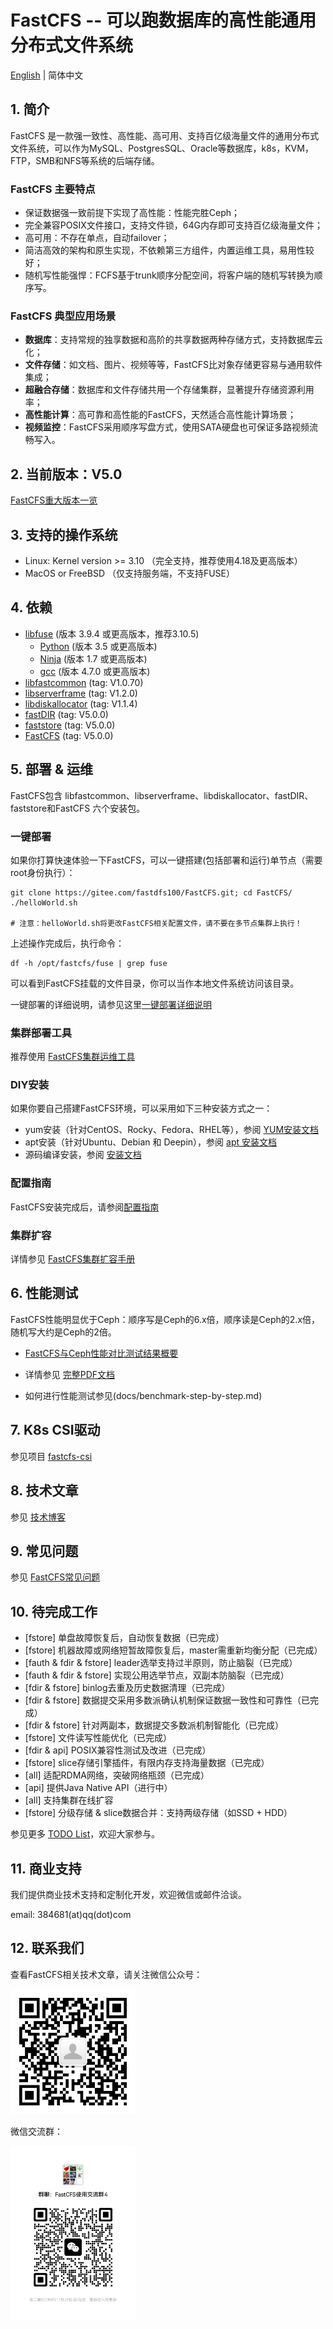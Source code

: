 # FastCFS -- 可以跑数据库的高性能通用分布式文件系统

[English](README.md) | 简体中文

## 1. 简介

FastCFS 是一款强一致性、高性能、高可用、支持百亿级海量文件的通用分布式文件系统，可以作为MySQL、PostgresSQL、Oracle等数据库，k8s，KVM，FTP，SMB和NFS等系统的后端存储。

### FastCFS 主要特点

* 保证数据强一致前提下实现了高性能：性能完胜Ceph；
* 完全兼容POSIX文件接口，支持文件锁，64G内存即可支持百亿级海量文件；
* 高可用：不存在单点，自动failover；
* 简洁高效的架构和原生实现，不依赖第三方组件，内置运维工具，易用性较好；
* 随机写性能强悍：FCFS基于trunk顺序分配空间，将客户端的随机写转换为顺序写。

### FastCFS 典型应用场景

* **数据库**：支持常规的独享数据和高阶的共享数据两种存储方式，支持数据库云化；
* **文件存储**：如文档、图片、视频等等，FastCFS比对象存储更容易与通用软件集成；
* **超融合存储**：数据库和文件存储共用一个存储集群，显著提升存储资源利用率；
* **高性能计算**：高可靠和高性能的FastCFS，天然适合高性能计算场景；
* **视频监控**：FastCFS采用顺序写盘方式，使用SATA硬盘也可保证多路视频流畅写入。

## 2. 当前版本：V5.0

[FastCFS重大版本一览](docs/version-history-zh_CN.md)

## 3. 支持的操作系统

* Linux: Kernel version >= 3.10 （完全支持，推荐使用4.18及更高版本）
* MacOS or FreeBSD  （仅支持服务端，不支持FUSE）

## 4. 依赖

* [libfuse](https://gitee.com/mirrors/libfuse) (版本 3.9.4 或更高版本，推荐3.10.5)
    * [Python](https://python.org/) (版本 3.5 或更高版本)
    * [Ninja](https://ninja-build.org/) (版本 1.7 或更高版本)
    * [gcc](https://www.gnu.org/software/gcc/) (版本 4.7.0 或更高版本)
* [libfastcommon](https://gitee.com/fastdfs100/libfastcommon) (tag: V1.0.70)
* [libserverframe](https://gitee.com/fastdfs100/libserverframe) (tag: V1.2.0)
* [libdiskallocator](https://gitee.com/fastdfs100/libdiskallocator) (tag: V1.1.4)
* [fastDIR](https://gitee.com/fastdfs100/fastDIR) (tag: V5.0.0)
* [faststore](https://gitee.com/fastdfs100/faststore) (tag: V5.0.0)
* [FastCFS](https://gitee.com/fastdfs100/FastCFS) (tag: V5.0.0)

## 5. 部署 & 运维

FastCFS包含 libfastcommon、libserverframe、libdiskallocator、fastDIR、faststore和FastCFS 六个安装包。

### 一键部署

如果你打算快速体验一下FastCFS，可以一键搭建(包括部署和运行)单节点（需要root身份执行）：
```
git clone https://gitee.com/fastdfs100/FastCFS.git; cd FastCFS/
./helloWorld.sh

# 注意：helloWorld.sh将更改FastCFS相关配置文件，请不要在多节点集群上执行！
```

上述操作完成后，执行命令：
```
df -h /opt/fastcfs/fuse | grep fuse
```
可以看到FastCFS挂载的文件目录，你可以当作本地文件系统访问该目录。

一键部署的详细说明，请参见这里[一键部署详细说明](docs/Easy-install-detail-zh_CN.md)

### 集群部署工具

推荐使用 [FastCFS集群运维工具](docs/fcfs-ops-tool-zh_CN.md)

### DIY安装

如果你要自己搭建FastCFS环境，可以采用如下三种安装方式之一：

* yum安装（针对CentOS、Rocky、Fedora、RHEL等），参阅 [YUM安装文档](docs/YUMINSTALL-zh_CN.md)
* apt安装（针对Ubuntu、Debian 和 Deepin），参阅 [apt 安装文档](docs/APT-INSTALL-zh_CN.md)
* 源码编译安装，参阅 [安装文档](docs/INSTALL-zh_CN.md)

### 配置指南

FastCFS安装完成后，请参阅[配置指南](docs/CONFIGURE-zh_CN.md)

### 集群扩容

详情参见 [FastCFS集群扩容手册](docs/cluster-expansion-zh_CN.md)

## 6. 性能测试

FastCFS性能明显优于Ceph：顺序写是Ceph的6.x倍，顺序读是Ceph的2.x倍，随机写大约是Ceph的2倍。

* [FastCFS与Ceph性能对比测试结果概要](docs/benchmark.md)

* 详情参见 [完整PDF文档](docs/benchmark-20210621.pdf)

* 如何进行性能测试参见(docs/benchmark-step-by-step.md)

## 7. K8s CSI驱动

参见项目 [fastcfs-csi](https://gitee.com/fastdfs100/fastcfs-csi)

## 8. 技术文章

参见 <a href="https://my.oschina.net/u/3334339" target="_blank">技术博客</a>

## 9. 常见问题

参见 [FastCFS常见问题](docs/FAQ-zh_CN.md)

## 10. 待完成工作

*  [fstore] 单盘故障恢复后，自动恢复数据（已完成）
*  [fstore] 机器故障或网络短暂故障恢复后，master需重新均衡分配（已完成）
*  [fauth & fdir & fstore] leader选举支持过半原则，防止脑裂（已完成）
*  [fauth & fdir & fstore] 实现公用选举节点，双副本防脑裂（已完成）
*  [fdir & fstore] binlog去重及历史数据清理（已完成）
*  [fdir & fstore] 数据提交采用多数派确认机制保证数据一致性和可靠性（已完成）
*  [fdir & fstore] 针对两副本，数据提交多数派机制智能化（已完成）
*  [fstore] 文件读写性能优化（已完成）
*  [fdir & api] POSIX兼容性测试及改进（已完成）
*  [fstore] slice存储引擎插件，有限内存支持海量数据（已完成）
*  [all] 适配RDMA网络，突破网络瓶颈（已完成）
*  [api] 提供Java Native API（进行中）
*  [all] 支持集群在线扩容
*  [fstore] 分级存储 & slice数据合并：支持两级存储（如SSD + HDD）

参见更多 [TODO List](docs/TODO-zh_CN.md)，欢迎大家参与。

## 11. 商业支持

我们提供商业技术支持和定制化开发，欢迎微信或邮件洽谈。

email: 384681(at)qq(dot)com

## 12. 联系我们

查看FastCFS相关技术文章，请关注微信公众号：

<img src="images/wechat_subscribe.jpg" width="200" alt="微信公众号">

微信交流群：

<img src="images/wechat_group.jpg" width="200" alt="微信交流群">
